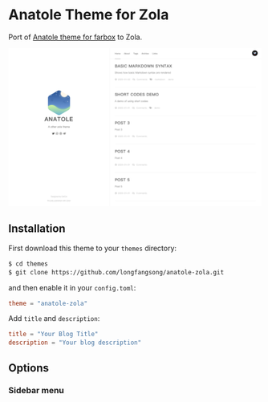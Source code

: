 # Anatole Theme for Zola

Port of [Anatole theme for farbox](https://github.com/hi-caicai/farbox-theme-Anatole) to Zola.

![screenshot](./screenshot.png)

## Installation

First download this theme to your `themes` directory:

```bash
$ cd themes
$ git clone https://github.com/longfangsong/anatole-zola.git
```
and then enable it in your `config.toml`:

```toml
theme = "anatole-zola"
```

Add `title` and `description`:

```toml
title = "Your Blog Title"
description = "Your blog description"
```

## Options

### Sidebar menu
